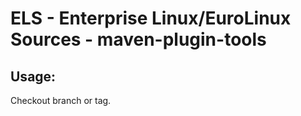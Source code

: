# ELS - Enterprise Linux/EuroLinux Sources - maven-plugin-tools
 
## Usage:
  Checkout branch or tag.
